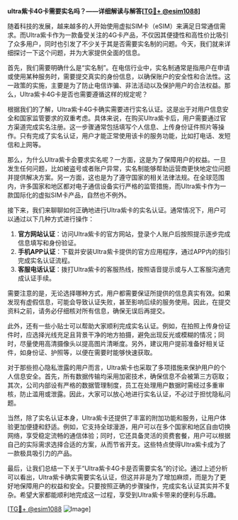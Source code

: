 **ultra紫卡4G卡需要实名吗？——详细解读与解答[[TG💪+ @esim1088](https://t.me/s/esim1088)]**

随着科技的发展，越来越多的人开始使用虚拟SIM卡（eSIM）来满足日常通信需求。而Ultra紫卡作为一款备受关注的4G卡产品，不仅因其便捷性和高性价比吸引了众多用户，同时也引发了不少关于其是否需要实名制的问题。今天，我们就来详细探讨一下这个问题，并为大家提供全面的信息。

首先，我们需要明确什么是“实名制”。在电信行业中，实名制通常是指用户在申请或使用某种服务时，需要提交真实的身份信息，以确保账户的安全性和合法性。这一政策的实施，主要是为了防止电信诈骗、非法活动以及保护用户的合法权益。那么，Ultra紫卡4G卡是否也需要遵循这样的规定呢？

根据我们的了解，Ultra紫卡4G卡确实需要进行实名认证。这是出于对用户信息安全和国家监管要求的双重考虑。具体来说，在购买Ultra紫卡后，用户需要通过官方渠道完成实名注册。这一步骤通常包括填写个人信息、上传身份证件照片等操作。只有完成了实名认证，用户才能正常使用该卡的服务功能，比如打电话、发短信和上网等。

那么，为什么Ultra紫卡会要求实名呢？一方面，这是为了保障用户的权益。一旦发生任何问题，比如被盗号或者账户异常，实名制能够帮助运营商更快地定位问题并提供解决方案。另一方面，这也是为了遵守国家的相关法律法规。在全球范围内，许多国家和地区都对电子通信设备实行严格的监管措施，而Ultra紫卡作为一款国际化的虚拟SIM卡产品，自然也不例外。

接下来，我们来聊聊如何正确地进行Ultra紫卡的实名认证。通常情况下，用户可以通过以下几种方式进行操作：

1. **官方网站认证**：访问Ultra紫卡的官方网站，登录个人账户后按照提示逐步完成信息填写和身份验证。
2. **手机APP认证**：下载并安装Ultra紫卡提供的官方应用程序，通过APP内的指引完成实名认证流程。
3. **客服电话认证**：拨打Ultra紫卡的客服热线，按照语音提示或与人工客服沟通完成认证手续。

需要注意的是，无论选择哪种方式，用户都需要保证所提供的信息真实有效。如果发现有虚假信息，可能会导致认证失败，甚至影响后续的服务使用。因此，在提交资料之前，请务必仔细核对所有信息，确保无误后再提交。

此外，还有一些小贴士可以帮助大家顺利完成实名认证。例如，在拍照上传身份证件时，应选择光线充足且背景干净的地方拍摄，避免出现反光或模糊的情况；同时，尽量使用高清摄像头以提高图片清晰度。另外，建议用户提前准备好相关证件，如身份证、护照等，以便在需要时能够快速获取。

对于那些担心隐私泄露的用户而言，Ultra紫卡也采取了多项措施来保护用户的个人信息安全。首先，所有数据传输均采用加密技术，确保信息不会被第三方窃取；其次，公司内部设有严格的数据管理制度，员工在处理用户数据时需经过多重审核，防止滥用或泄露。因此，大家可以放心地进行实名认证，不必过于担忧隐私问题。

当然，除了实名认证本身，Ultra紫卡还提供了丰富的附加功能和服务，让用户体验更加便捷和舒适。例如，它支持全球漫游，用户可以在多个国家和地区自由切换网络，享受稳定流畅的通信体验；同时，它还具备灵活的资费套餐，用户可以根据自己的实际需求选择合适的方案，从而节省开支。这些特点使得Ultra紫卡成为了一款极具吸引力的产品。

最后，让我们总结一下关于“Ultra紫卡4G卡是否需要实名”的讨论。通过上述分析可以看出，Ultra紫卡确实需要实名认证，但这并非是为了增加麻烦，而是为了更好地保障用户的权益和安全。只要按照正确的步骤操作，完成实名认证其实并不复杂。希望大家都能顺利地完成这一过程，享受到Ultra紫卡带来的便利与乐趣。

[[TG💪+ @esim1088](https://t.me/s/esim1088) ![Image](https://i.postimg.cc/4NQfJmqS/Snipaste-2025-05-13-00-14-12.png)]